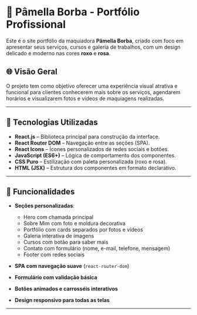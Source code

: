 # 💄 Pâmella Borba - Portfólio Profissional

Este é o site portfólio da maquiadora **Pâmella Borba**, criado com foco em apresentar seus serviços, cursos e galeria de trabalhos, com um design delicado e moderno nas cores **roxo** e **rosa**.

## 🌐 Visão Geral

O projeto tem como objetivo oferecer uma experiência visual atrativa e funcional para clientes conhecerem mais sobre os serviços, agendarem horários e visualizarem fotos e vídeos de maquiagens realizadas.

---

## 🚀 Tecnologias Utilizadas

- **React.js** – Biblioteca principal para construção da interface.
- **React Router DOM** – Navegação entre as seções (SPA).
- **React Icons** – Ícones personalizados de redes sociais e botões.
- **JavaScript (ES6+)** – Lógica de comportamento dos componentes.
- **CSS Puro** – Estilização com paleta personalizada (roxo e rosa).
- **HTML (JSX)** – Estrutura dos componentes em formato declarativo.

---

## 🎨 Funcionalidades

- **Seções personalizadas**:
  - Hero com chamada principal
  - Sobre Mim com foto e moldura decorativa
  - Portfólio com cards separados por fotos e vídeos
  - Galeria interativa de imagens
  - Cursos com botão para saber mais
  - Contato com formulário (nome, e-mail, telefone, mensagem)
  - Footer com redes sociais

- **SPA com navegação suave** (`react-router-dom`)
- **Formulário com validação básica**
- **Botões animados e carrosséis interativos**
- **Design responsivo para todas as telas**

---



